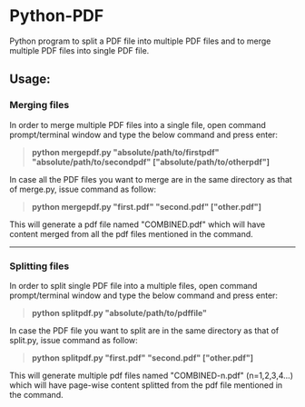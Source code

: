 # Python-PDF
Python program to split a PDF file into multiple PDF files and to merge multiple PDF files into single PDF file.

## Usage:

### Merging files

In order to merge multiple PDF files into a single file, open command prompt/terminal window and type the below command and press enter:

> **python mergepdf.py "absolute/path/to/firstpdf" "absolute/path/to/secondpdf" ["absolute/path/to/otherpdf"]**

In case all the PDF files you want to merge are in the same directory as that of merge.py, issue command as follow:

> **python mergepdf.py "first.pdf" "second.pdf" ["other.pdf"]**

This will generate a pdf file named "COMBINED.pdf" which will have content merged from all the pdf files mentioned in the command.

***
### Splitting files

In order to split single PDF file into a multiple files, open command prompt/terminal window and type the below command and press enter:

> **python splitpdf.py "absolute/path/to/pdffile"**

In case the PDF file you want to split are in the same directory as that of split.py, issue command as follow:

> **python splitpdf.py "first.pdf" "second.pdf" ["other.pdf"]**

This will generate multiple pdf files named "COMBINED-n.pdf" (n=1,2,3,4...) which will have page-wise content splitted from the pdf file mentioned in the command.
